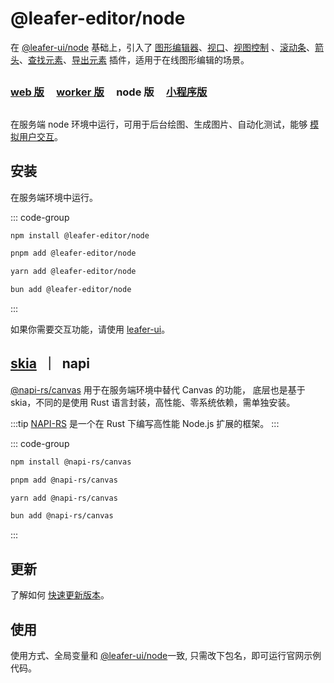 # @leafer-editor/node

在 [@leafer-ui/node](/guide/install/ui/node/start.md) 基础上，引入了 [图形编辑器](/plugin/in/editor/index.md)、[视口](/plugin/in/viewport/index.md)、[视图控制](/plugin/in/view/index.md) 、[滚动条](/plugin/in/scroll/index.md)、[箭头](/plugin/in/arrow/index.md)、[查找元素](/plugin/in/find/index.md)、[导出元素](/plugin/in/export/index.md) 插件，适用于在线图形编辑的场景。

##

### [web 版](/guide/install/editor/start.md) &nbsp; &nbsp; [worker 版](/guide/install/editor/worker/start.md) &nbsp; &nbsp; node 版 &nbsp; &nbsp; [小程序版](/guide/install/editor/miniapp/start.md)

##

在服务端 node 环境中运行，可用于后台绘图、生成图片、自动化测试，能够 [模拟用户交互](/reference/event/simulation.md)。

## 安装

在服务端环境中运行。

::: code-group

```sh [npm]
npm install @leafer-editor/node
```

```sh [pnpm]
pnpm add @leafer-editor/node
```

```sh [yarn]
yarn add @leafer-editor/node
```

```sh [bun]
bun add @leafer-editor/node
```

:::

如果你需要交互功能，请使用 [leafer-ui](/guide/install/ui/node/napi.md)。

## [skia](./start.md#skia-napi) &nbsp;｜&nbsp; napi

[@napi-rs/canvas](https://www.npmjs.com/package/@napi-rs/canvas) 用于在服务端环境中替代 Canvas 的功能， 底层也是基于 skia，不同的是使用 Rust 语言封装，高性能、零系统依赖，需单独安装。

:::tip
[NAPI-RS](https://napi.rs) 是一个在 Rust 下编写高性能 Node.js 扩展的框架。
:::

::: code-group

```sh [npm]
npm install @napi-rs/canvas
```

```sh [pnpm]
pnpm add @napi-rs/canvas
```

```sh [yarn]
yarn add @napi-rs/canvas
```

```sh [bun]
bun add @napi-rs/canvas
```

:::

## 更新

了解如何 [快速更新版本](/guide/update.md)。

## 使用

使用方式、全局变量和 [@leafer-ui/node](/guide/install/ui/node/napi.md)一致, 只需改下包名，即可运行官网示例代码。
